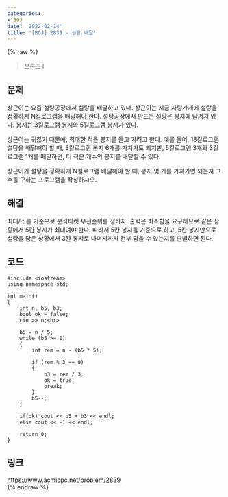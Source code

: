 ```yaml
---
categories:
- BOJ
date: '2022-02-14'
title: '[BOJ] 2839 - 설탕 배달'
---
```


{% raw %}
>브론즈 I

## 문제

상근이는 요즘 설탕공장에서 설탕을 배달하고 있다. 상근이는 지금 사탕가게에 설탕을 정확하게 N킬로그램을 배달해야 한다. 설탕공장에서 만드는 설탕은 봉지에 담겨져 있다. 봉지는 3킬로그램 봉지와 5킬로그램 봉지가 있다.

상근이는 귀찮기 때문에, 최대한 적은 봉지를 들고 가려고 한다. 예를 들어, 18킬로그램 설탕을 배달해야 할 때, 3킬로그램 봉지 6개를 가져가도 되지만, 5킬로그램 3개와 3킬로그램 1개를 배달하면, 더 적은 개수의 봉지를 배달할 수 있다.

상근이가 설탕을 정확하게 N킬로그램 배달해야 할 때, 봉지 몇 개를 가져가면 되는지 그 수를 구하는 프로그램을 작성하시오.

##  해결
최대/소를 기준으로 분석타켓 우선순위를 정하자. 출력은 최소합을 요구하므로 같은 상황에서 5칸 봉지가 최대여야 한다. 따라서 5칸 봉지를 기준으로 하고, 5칸 봉지만으로 설탕을 담은 상황에서 3칸 봉지로 나머지까지 전부 담을 수 있는지를 판별하면 된다. 

## 코드
```
#include <iostream>
using namespace std;

int main()
{
	int n, b5, b3;
	bool ok = false;
	cin >> n;<br>

	b5 = n / 5;
	while (b5 >= 0)
	{
		int rem = n - (b5 * 5);

		if (rem % 3 == 0)
		{
			b3 = rem / 3;
			ok = true;
			break;
		}
		b5--;
	}
	
	if(ok) cout << b5 + b3 << endl;
	else cout << -1 << endl;

	return 0;
}
```

## 링크
https://www.acmicpc.net/problem/2839<br>
{% endraw %}